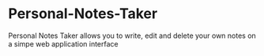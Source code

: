 # Personal-Notes-Taker
Personal Notes Taker allows you to write, edit and delete your own notes on a simpe web application interface
